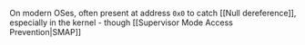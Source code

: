 On modern OSes, often present at address `0x0` to catch [[Null dereference]], especially in the kernel - though [[Supervisor Mode Access Prevention|SMAP]] 